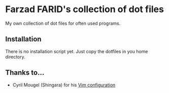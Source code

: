 # Farzad FARID's collection of dot files

My own collection of dot files for often used programs.

## Installation

There is no installation script yet. Just copy the dotfiles in you home directory.

## Thanks to...

 * Cyril Mougel (Shingara) for his [Vim configuration](https://github.com/shingara/vim-conf)

